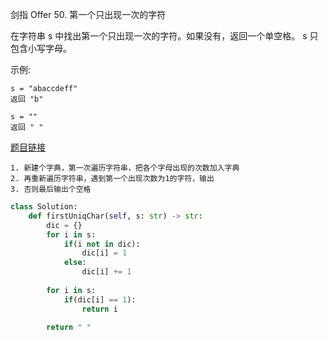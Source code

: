 剑指 Offer 50. 第一个只出现一次的字符


在字符串 s 中找出第一个只出现一次的字符。如果没有，返回一个单空格。 s 只包含小写字母。

示例:
```
s = "abaccdeff"
返回 "b"

s = "" 
返回 " "
```

[题目链接](https://leetcode-cn.com/problems/di-yi-ge-zhi-chu-xian-yi-ci-de-zi-fu-lcof/)

```
1. 新建个字典，第一次遍历字符串，把各个字母出现的次数加入字典
2. 再重新遍历字符串，遇到第一个出现次数为1的字符，输出
3. 否则最后输出个空格
```

```python
class Solution:
    def firstUniqChar(self, s: str) -> str:
        dic = {}
        for i in s:
            if(i not in dic):
                dic[i] = 1
            else:
                dic[i] += 1
        
        for i in s:
            if(dic[i] == 1):
                return i
        
        return " "
```